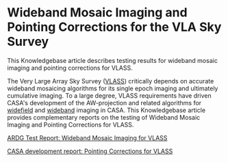 

# Wideband Mosaic Imaging and Pointing Corrections for the VLA Sky Survey 

This Knowledgebase article describes testing results for wideband mosaic imaging and pointing corrections for VLASS.

The Very Large Array Sky Survey ([VLASS](https://science.nrao.edu/vlass)) critically depends on accurate wideband mosaicing algorithms for its single epoch imaging and ultimately cumulative imaging. To a large degree, VLASS requirements have driven CASA's development of the AW-projection and related algorithms for [widefield](https://casa.nrao.edu/casadocs-devel/stable/imaging/synthesis-imaging/wide-field-imaging-full-primary-beam) and [wideband](https://casa.nrao.edu/casadocs-devel/stable/imaging/synthesis-imaging/wide-band-imaging) imaging in CASA. This Knowledgebase article provides complementary reports on the testing of Wideband Mosaic Imaging and Pointing Corrections for VLASS.

<div>

<div>

[ARDG Test Report: Wideband Mosaic Imaging for VLASS](https://casa.nrao.edu/casadocs-devel/stable/memo-series/casa-knowledgebase/ardg_vlass_imaging_report_sept2018_v2.pdf)

</div>

</div>

<div>

<div>

[CASA development report: Pointing Corrections for VLASS](https://casa.nrao.edu/casadocs-devel/stable/memo-series/casa-knowledgebase/casa_report_vlass_pointingcorrections_cas-12617_feb2020_v3.pdf)

</div>

</div>

 

 

